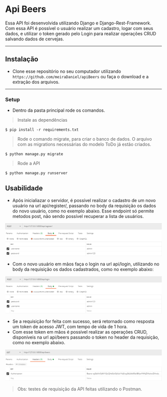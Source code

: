 # Api Beers

Essa API foi desenvolvida utilizando Django e Django-Rest-Framework. Com essa API é possível o usuário realizar um cadastro, logar com seus dados, e utilizar o token gerado pelo Login para realizar operações CRUD salvando dados de cervejas.

---

## Instalação

- Clone esse repositório no seu computador utilizando `https://github.com/meiraDaniel/apiBeers` ou faça o download e a extração dos arquivos.

---

### Setup

- Dentro da pasta principal rode os comandos.

> Instale as dependências

```shell
$ pip install -r requirements.txt
```

> Rode o comando migrate, para criar o banco de dados. O arquivo com as migrations necessárias do modelo ToDo já estão criados.

```shell
$ python manage.py migrate
```

> Rode a API

```shell
$ python manage.py runserver
```

## Usabilidade

- Após inicialiazar o servidor, é possível realizar o cadastro de um novo usuário na url api/register/, passando no body da requisição os dados do novo usuário, como no exemplo abaixo. Esse endpoint só permite metodos post, não sendo possível recuperar a lista de usuários.

![alt text](https://github.com/meiraDaniel/apiBeers/blob/master/imgs/Register.png?raw=true)

- Com o novo usuário em mãos faça o login na url api/login, utilizando no body da requisição os dados cadastrados, como no exemplo abaixo:

![alt text](https://github.com/meiraDaniel/apiBeers/blob/master/imgs/Login.png?raw=true)

- Se a requisição for feita com sucesso, será retornado como resposta um token de acesso JWT, com tempo de vida de 1 hora.
- Com esse token em mãos é possível realizar as operações CRUD, disponíveis na url api/beers passando o token no header da requisição, como no exemplo abaixo.

![alt text](https://github.com/meiraDaniel/apiBeers/blob/master/imgs/HeaderToken.png?raw=true)

> Obs: testes de requisição da API feitas utilizando o Postman.
